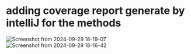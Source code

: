 # adding coverage report generate by intelliJ for the methods

![Screenshot from 2024-09-29 18-19-07](https://github.com/user-attachments/assets/9567054b-a8b4-4707-bab9-75a391fccbf8)
![Screenshot from 2024-09-29 18-16-42](https://github.com/user-attachments/assets/86ebce43-dba2-40b6-92d1-cc765badee16)
